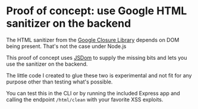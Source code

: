 # Proof of concept: use Google HTML sanitizer on the backend

The HTML sanitizer from the [Google Closure Library](https://github.com/google/closure-library) depends on DOM being present. That's not the case under Node.js

This proof of concept uses [JSDom](https://github.com/jsdom/jsdom/) to supply the missing bits and lets you use the sanitizer on the backend.

The little code I created to glue these two is experimental and not fit for any purpose other than testing what's possible.

You can test this in the CLI or by running the included Express app and calling the endpoint `/html/clean` with your favorite XSS exploits.
